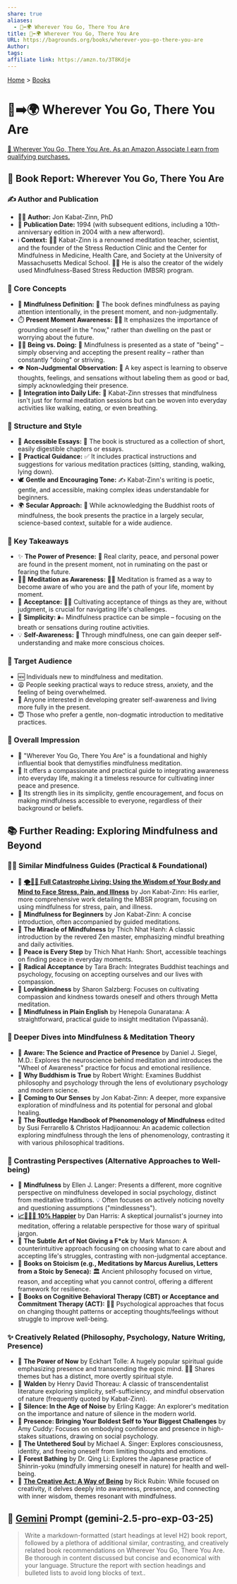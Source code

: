 ```yaml
---
share: true
aliases:
  - 👣➡️🌍 Wherever You Go, There You Are
title: 👣➡️🌍 Wherever You Go, There You Are
URL: https://bagrounds.org/books/wherever-you-go-there-you-are
Author: 
tags: 
affiliate link: https://amzn.to/3T8Kdje
---
```

[Home](../index.md) > [Books](./index.md)  
# 👣➡️🌍 Wherever You Go, There You Are  
[🛒 Wherever You Go, There You Are. As an Amazon Associate I earn from qualifying purchases.](https://amzn.to/3T8Kdje)  
  
## 📖 Book Report: Wherever You Go, There You Are  
  
### ✍️ Author and Publication  
  
* 🧑‍🏫 **Author:** Jon Kabat-Zinn, PhD  
* 📅 **Publication Date:** 1994 (with subsequent editions, including a 10th-anniversary edition in 2004 with a new afterword).  
* ℹ️ **Context:** 🧘‍♂️ Kabat-Zinn is a renowned meditation teacher, scientist, and the founder of the Stress Reduction Clinic and the Center for Mindfulness in Medicine, Health Care, and Society at the University of Massachusetts Medical School. 🧑‍⚕️ He is also the creator of the widely used Mindfulness-Based Stress Reduction (MBSR) program.  
  
### 🧠 Core Concepts  
  
* 🧘 **Mindfulness Definition:** 📖 The book defines mindfulness as paying attention intentionally, in the present moment, and non-judgmentally.  
* ⏱️ **Present Moment Awareness:** 🧘‍♂️ It emphasizes the importance of grounding oneself in the "now," rather than dwelling on the past or worrying about the future.  
* 🧘‍♀️ **Being vs. Doing:** 🧘 Mindfulness is presented as a state of "being" – simply observing and accepting the present reality – rather than constantly "doing" or striving.  
* 👁️ **Non-Judgmental Observation:** 🔑 A key aspect is learning to observe thoughts, feelings, and sensations without labeling them as good or bad, simply acknowledging their presence.  
* 🔄 **Integration into Daily Life:** 🚶 Kabat-Zinn stresses that mindfulness isn't just for formal meditation sessions but can be woven into everyday activities like walking, eating, or even breathing.  
  
### 📑 Structure and Style  
  
* 📝 **Accessible Essays:** 📖 The book is structured as a collection of short, easily digestible chapters or essays.  
* 🧭 **Practical Guidance:** ✅ It includes practical instructions and suggestions for various meditation practices (sitting, standing, walking, lying down).  
* 🕊️ **Gentle and Encouraging Tone:** ✍️ Kabat-Zinn's writing is poetic, gentle, and accessible, making complex ideas understandable for beginners.  
* 🌍 **Secular Approach:** 🙏 While acknowledging the Buddhist roots of mindfulness, the book presents the practice in a largely secular, science-based context, suitable for a wide audience.  
  
### 🔑 Key Takeaways  
  
* ✨ **The Power of Presence:** 💪 Real clarity, peace, and personal power are found in the present moment, not in ruminating on the past or fearing the future.  
* 🧘‍♂️ **Meditation as Awareness:** 🧘‍♀️ Meditation is framed as a way to become aware of who you are and the path of your life, moment by moment.  
* 🤝 **Acceptance:** 🧘‍♂️ Cultivating acceptance of things as they are, without judgment, is crucial for navigating life's challenges.  
* 🌱 **Simplicity:** 🌬️ Mindfulness practice can be simple – focusing on the breath or sensations during routine activities.  
* 💡 **Self-Awareness:** 🧘 Through mindfulness, one can gain deeper self-understanding and make more conscious choices.  
  
### 🎯 Target Audience  
  
* 🆕 Individuals new to mindfulness and meditation.  
* 😩 People seeking practical ways to reduce stress, anxiety, and the feeling of being overwhelmed.  
* 🤔 Anyone interested in developing greater self-awareness and living more fully in the present.  
* 😇 Those who prefer a gentle, non-dogmatic introduction to meditative practices.  
  
### 🌟 Overall Impression  
  
* 💯 "Wherever You Go, There You Are" is a foundational and highly influential book that demystifies mindfulness meditation.  
* 📖 It offers a compassionate and practical guide to integrating awareness into everyday life, making it a timeless resource for cultivating inner peace and presence.  
* 💪 Its strength lies in its simplicity, gentle encouragement, and focus on making mindfulness accessible to everyone, regardless of their background or beliefs.  
  
## 📚 Further Reading: Exploring Mindfulness and Beyond  
  
### 🧘‍♀️ Similar Mindfulness Guides (Practical & Foundational)  
  
* 📖 **[🌪️🧘‍♂️ Full Catastrophe Living: Using the Wisdom of Your Body and Mind to Face Stress, Pain, and Illness](./full-catastrophe-living.md)** by Jon Kabat-Zinn: His earlier, more comprehensive work detailing the MBSR program, focusing on using mindfulness for stress, pain, and illness.  
* 📖 **Mindfulness for Beginners** by Jon Kabat-Zinn: A concise introduction, often accompanied by guided meditations.  
* 📖 **The Miracle of Mindfulness** by Thich Nhat Hanh: A classic introduction by the revered Zen master, emphasizing mindful breathing and daily activities.  
* 📖 **Peace is Every Step** by Thich Nhat Hanh: Short, accessible teachings on finding peace in everyday moments.  
* 📖 **Radical Acceptance** by Tara Brach: Integrates Buddhist teachings and psychology, focusing on accepting ourselves and our lives with compassion.  
* 📖 **Lovingkindness** by Sharon Salzberg: Focuses on cultivating compassion and kindness towards oneself and others through Metta meditation.  
* 📖 **Mindfulness in Plain English** by Henepola Gunaratana: A straightforward, practical guide to insight meditation (Vipassanā).  
  
### 🧠 Deeper Dives into Mindfulness & Meditation Theory  
  
* 📖 **Aware: The Science and Practice of Presence** by Daniel J. Siegel, M.D.: Explores the neuroscience behind meditation and introduces the "Wheel of Awareness" practice for focus and emotional resilience.  
* 📖 **Why Buddhism is True** by Robert Wright: Examines Buddhist philosophy and psychology through the lens of evolutionary psychology and modern science.  
* 📖 **Coming to Our Senses** by Jon Kabat-Zinn: A deeper, more expansive exploration of mindfulness and its potential for personal and global healing.  
* 📖 **The Routledge Handbook of Phenomenology of Mindfulness** edited by Susi Ferrarello & Christos Hadjioannou: An academic collection exploring mindfulness through the lens of phenomenology, contrasting it with various philosophical traditions.  
  
### 🤔 Contrasting Perspectives (Alternative Approaches to Well-being)  
  
* 📖 **Mindfulness** by Ellen J. Langer: Presents a different, more cognitive perspective on mindfulness developed in social psychology, distinct from meditative traditions. 💡 Often focuses on actively noticing novelty and questioning assumptions ("mindlessness").  
* **[📈🧘🏼‍♀️ 10% Happier](./10-percent-happier.md)** by Dan Harris: A skeptical journalist's journey into meditation, offering a relatable perspective for those wary of spiritual jargon.  
* 📖 **The Subtle Art of Not Giving a F*ck** by Mark Manson: A counterintuitive approach focusing on choosing what to care about and accepting life's struggles, contrasting with non-judgmental acceptance.  
* 📖 **Books on Stoicism (e.g., Meditations by Marcus Aurelius, Letters from a Stoic by Seneca):** 🏛️ Ancient philosophy focused on virtue, reason, and accepting what you cannot control, offering a different framework for resilience.  
* 📖 **Books on Cognitive Behavioral Therapy (CBT) or Acceptance and Commitment Therapy (ACT):** 🧑‍⚕️ Psychological approaches that focus on changing thought patterns or accepting thoughts/feelings without struggle to improve well-being.  
  
### ✨ Creatively Related (Philosophy, Psychology, Nature Writing, Presence)  
  
* 📖 **The Power of Now** by Eckhart Tolle: A hugely popular spiritual guide emphasizing presence and transcending the egoic mind. 🧘‍♂️ Shares themes but has a distinct, more overtly spiritual style.  
* 📖 **Walden** by Henry David Thoreau: A classic of transcendentalist literature exploring simplicity, self-sufficiency, and mindful observation of nature (frequently quoted by Kabat-Zinn).  
* 📖 **Silence: In the Age of Noise** by Erling Kagge: An explorer's meditation on the importance and nature of silence in the modern world.  
* 📖 **Presence: Bringing Your Boldest Self to Your Biggest Challenges** by Amy Cuddy: Focuses on embodying confidence and presence in high-stakes situations, drawing on social psychology.  
* 📖 **The Untethered Soul** by Michael A. Singer: Explores consciousness, identity, and freeing oneself from limiting thoughts and emotions.  
* 📖 **Forest Bathing** by Dr. Qing Li: Explores the Japanese practice of Shinrin-yoku (mindfully immersing oneself in nature) for health and well-being.  
* 📖 **[The Creative Act: A Way of Being](./the-creative-act.md)** by Rick Rubin: While focused on creativity, it delves deeply into awareness, presence, and connecting with inner wisdom, themes resonant with mindfulness.  
  
  
## 💬 [Gemini](../software/gemini.md) Prompt (gemini-2.5-pro-exp-03-25)  
> Write a markdown-formatted (start headings at level H2) book report, followed by a plethora of additional similar, contrasting, and creatively related book recommendations on Wherever You Go, There You Are. Be thorough in content discussed but concise and economical with your language. Structure the report with section headings and bulleted lists to avoid long blocks of text..  
  
